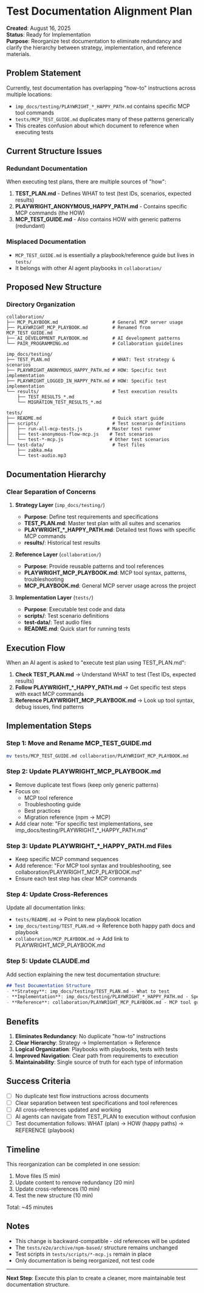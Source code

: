 # Test Documentation Alignment Plan

**Created**: August 16, 2025  
**Status**: Ready for Implementation  
**Purpose**: Reorganize test documentation to eliminate redundancy and clarify the hierarchy between strategy, implementation, and reference materials.

## Problem Statement

Currently, test documentation has overlapping "how-to" instructions across multiple locations:
- `imp_docs/testing/PLAYWRIGHT_*_HAPPY_PATH.md` contains specific MCP tool commands
- `tests/MCP_TEST_GUIDE.md` duplicates many of these patterns generically
- This creates confusion about which document to reference when executing tests

## Current Structure Issues

### Redundant Documentation
When executing test plans, there are multiple sources of "how":
1. **TEST_PLAN.md** - Defines WHAT to test (test IDs, scenarios, expected results)
2. **PLAYWRIGHT_ANONYMOUS_HAPPY_PATH.md** - Contains specific MCP commands (the HOW)
3. **MCP_TEST_GUIDE.md** - Also contains HOW with generic patterns (redundant)

### Misplaced Documentation
- `MCP_TEST_GUIDE.md` is essentially a playbook/reference guide but lives in `tests/`
- It belongs with other AI agent playbooks in `collaboration/`

## Proposed New Structure

### Directory Organization

```
collaboration/
├── MCP_PLAYBOOK.md                    # General MCP server usage
├── PLAYWRIGHT_MCP_PLAYBOOK.md         # Renamed from MCP_TEST_GUIDE.md
├── AI_DEVELOPMENT_PLAYBOOK.md         # AI development patterns
└── PAIR_PROGRAMMING.md                # Collaboration guidelines

imp_docs/testing/
├── TEST_PLAN.md                       # WHAT: Test strategy & scenarios
├── PLAYWRIGHT_ANONYMOUS_HAPPY_PATH.md # HOW: Specific test implementation
├── PLAYWRIGHT_LOGGED_IN_HAPPY_PATH.md # HOW: Specific test implementation
└── results/                           # Test execution results
    ├── TEST_RESULTS_*.md
    └── MIGRATION_TEST_RESULTS_*.md

tests/
├── README.md                          # Quick start guide
├── scripts/                           # Test scenario definitions
│   ├── run-all-mcp-tests.js         # Master test runner
│   ├── test-anonymous-flow-mcp.js    # Test scenarios
│   └── test-*-mcp.js                 # Other test scenarios
└── test-data/                         # Test files
    ├── zabka.m4a
    └── test-audio.mp3
```

## Documentation Hierarchy

### Clear Separation of Concerns

1. **Strategy Layer** (`imp_docs/testing/`)
   - **Purpose**: Define test requirements and specifications
   - **TEST_PLAN.md**: Master test plan with all suites and scenarios
   - **PLAYWRIGHT_*_HAPPY_PATH.md**: Detailed test flows with specific MCP commands
   - **results/**: Historical test results

2. **Reference Layer** (`collaboration/`)
   - **Purpose**: Provide reusable patterns and tool references
   - **PLAYWRIGHT_MCP_PLAYBOOK.md**: MCP tool syntax, patterns, troubleshooting
   - **MCP_PLAYBOOK.md**: General MCP server usage across the project

3. **Implementation Layer** (`tests/`)
   - **Purpose**: Executable test code and data
   - **scripts/**: Test scenario definitions
   - **test-data/**: Test audio files
   - **README.md**: Quick start for running tests

## Execution Flow

When an AI agent is asked to "execute test plan using TEST_PLAN.md":

1. **Check TEST_PLAN.md** → Understand WHAT to test (Test IDs, expected results)
2. **Follow PLAYWRIGHT_*_HAPPY_PATH.md** → Get specific test steps with exact MCP commands
3. **Reference PLAYWRIGHT_MCP_PLAYBOOK.md** → Look up tool syntax, debug issues, find patterns

## Implementation Steps

### Step 1: Move and Rename MCP_TEST_GUIDE.md
```bash
mv tests/MCP_TEST_GUIDE.md collaboration/PLAYWRIGHT_MCP_PLAYBOOK.md
```

### Step 2: Update PLAYWRIGHT_MCP_PLAYBOOK.md
- Remove duplicate test flows (keep only generic patterns)
- Focus on:
  - MCP tool reference
  - Troubleshooting guide
  - Best practices
  - Migration reference (npm → MCP)
- Add clear note: "For specific test implementations, see imp_docs/testing/PLAYWRIGHT_*_HAPPY_PATH.md"

### Step 3: Update PLAYWRIGHT_*_HAPPY_PATH.md Files
- Keep specific MCP command sequences
- Add reference: "For MCP tool syntax and troubleshooting, see collaboration/PLAYWRIGHT_MCP_PLAYBOOK.md"
- Ensure each test step has clear MCP commands

### Step 4: Update Cross-References
Update all documentation links:
- `tests/README.md` → Point to new playbook location
- `imp_docs/testing/TEST_PLAN.md` → Reference both happy path docs and playbook
- `collaboration/MCP_PLAYBOOK.md` → Add link to PLAYWRIGHT_MCP_PLAYBOOK.md

### Step 5: Update CLAUDE.md
Add section explaining the new test documentation structure:
```markdown
## Test Documentation Structure
- **Strategy**: imp_docs/testing/TEST_PLAN.md - What to test
- **Implementation**: imp_docs/testing/PLAYWRIGHT_*_HAPPY_PATH.md - Specific test flows
- **Reference**: collaboration/PLAYWRIGHT_MCP_PLAYBOOK.md - MCP tool guide
```

## Benefits

1. **Eliminates Redundancy**: No duplicate "how-to" instructions
2. **Clear Hierarchy**: Strategy → Implementation → Reference
3. **Logical Organization**: Playbooks with playbooks, tests with tests
4. **Improved Navigation**: Clear path from requirements to execution
5. **Maintainability**: Single source of truth for each type of information

## Success Criteria

- [ ] No duplicate test flow instructions across documents
- [ ] Clear separation between test specifications and tool references
- [ ] All cross-references updated and working
- [ ] AI agents can navigate from TEST_PLAN to execution without confusion
- [ ] Test documentation follows: WHAT (plan) → HOW (happy paths) → REFERENCE (playbook)

## Timeline

This reorganization can be completed in one session:
1. Move files (5 min)
2. Update content to remove redundancy (20 min)
3. Update cross-references (10 min)
4. Test the new structure (10 min)

Total: ~45 minutes

## Notes

- This change is backward-compatible - old references will be updated
- The `tests/e2e/archive/npm-based/` structure remains unchanged
- Test scripts in `tests/scripts/*-mcp.js` remain in place
- Only documentation is being reorganized, not test code

---

**Next Step**: Execute this plan to create a cleaner, more maintainable test documentation structure.
